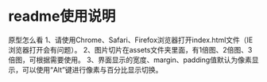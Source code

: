 # readme使用说明
原型怎么看
1、请使用Chrome、Safari、Firefox浏览器打开index.html文件（IE浏览器打开会有问题）。
2、图片切片在assets文件夹里面，有1倍图、2倍图、3倍图，可根据需要使用。
3、界面显示的宽度、margin、padding值默认为像素显示，可以使用“Alt”键进行像素与百分比显示切换。
